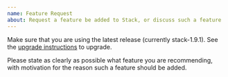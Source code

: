 ```yaml
---
name: Feature Request
about: Request a feature be added to Stack, or discuss such a feature
---
```


Make sure that you are using the latest release (currently stack-1.9.1).
See the [upgrade instructions](http://docs.haskellstack.org/en/stable/install_and_upgrade/#upgrade) to upgrade.

Please state as clearly as possible what feature you are recommending,
with motivation for the reason such a feature should be added.
